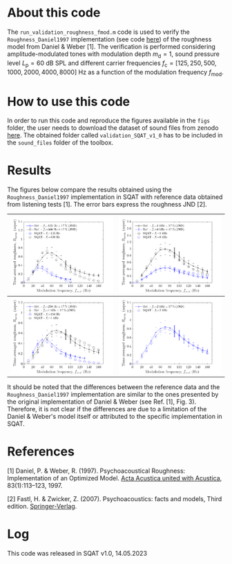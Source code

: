 # About this code 
The `run_validation_roughness_fmod.m` code is used to verify the `Roughness_Daniel1997` implementation (see code [here](../../../../psychoacoustic_metrics/Roughness_Daniel1997/Roughness_Daniel1997.m)) of the roughness model from Daniel & Weber [1]. The verification is performed considering amplitude-modulated tones with modulation depth $m_{\mathrm{d}}=1$, sound pressure level $L_{\mathrm{p}}=60~\mathrm{dB}~\mathrm{SPL}$ and different carrier frequencies $f_{\mathrm{c}}=[125, 250, 500, 1000, 2000, 4000, 8000] ~\mathrm{Hz}$ as a function of the modulation frequency $f_{\mathrm{mod}}$.  

# How to use this code
In order to run this code and reproduce the figures available in the `figs` folder, the user needs to download the dataset of sound files from zenodo <a href="https://doi.org/10.5281/zenodo.7933206" target="_blank">here</a>. The obtained folder called `validation_SQAT_v1_0` has to be included in the `sound_files` folder of the toolbox. 

# Results
The figures below compare the results obtained using the `Roughness_Daniel1997` implementation in SQAT with reference data obtained from listening tests [1]. The error bars express the roughness JND [2].  

| ![](figs/validation_roughness_fmod_125hz_500hz.png)       | ![](figs/validation_roughness_fmod_1khz_8khz.png)       |
| -------------- | -------------- |
| ![](figs/validation_roughness_fmod_250hz_4khz.png)   | ![](figs/validation_roughness_fmod_2khz.png)  |

It should be noted that the differences between the reference data and the `Roughness_Daniel1997` implementation are similar to the ones presented by the original implementation of Daniel & Weber (see Ref. [1], Fig. 3). Therefore, it is not clear if the differences are due to a limitation of the Daniel & Weber's model itself or attributed to the specific implementation in SQAT.

# References
[1] Daniel, P. & Weber, R. (1997). Psychoacoustical Roughness: Implementation of an Optimized Model. [Acta Acustica united with Acustica](https://www.ingentaconnect.com/content/dav/aaua/1997/00000083/00000001/art00020), 83(1):113–123, 1997.

[2] Fastl, H. & Zwicker, Z. (2007). Psychoacoustics: facts and models, Third edition. [Springer-Verlag](https://doi.org/10.1007/978-3-540-68888-4).

# Log
This code was released in SQAT v1.0, 14.05.2023

